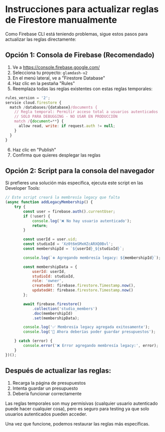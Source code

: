 # Instrucciones para actualizar reglas de Firestore manualmente

Como Firebase CLI está teniendo problemas, sigue estos pasos para actualizar las reglas directamente:

## Opción 1: Consola de Firebase (Recomendado)

1. Ve a https://console.firebase.google.com/
2. Selecciona tu proyecto: `glamdash-v2`
3. En el menú lateral, ve a "Firestore Database"
4. Haz clic en la pestaña "Rules"
5. Reemplaza todas las reglas existentes con estas reglas temporales:

```javascript
rules_version = '2';
service cloud.firestore {
  match /databases/{database}/documents {
    // Regla temporal: Permitir acceso total a usuarios autenticados
    // SOLO PARA DEBUGGING - NO USAR EN PRODUCCIÓN
    match /{document=**} {
      allow read, write: if request.auth != null;
    }
  }
}
```

6. Haz clic en "Publish"
7. Confirma que quieres desplegar las reglas

## Opción 2: Script para la consola del navegador

Si prefieres una solución más específica, ejecuta este script en las Developer Tools:

```javascript
// Este script creará la membresía legacy que falta
(async function addLegacyMembership() {
    try {
        const user = firebase.auth().currentUser;
        if (!user) {
            console.log('❌ No hay usuario autenticado');
            return;
        }

        const userId = user.uid;
        const studioId = 'Xz0t6mSMxHZcARXQ0Bvl';
        const membershipId = `${userId}_${studioId}`;

        console.log(`➕ Agregando membresía legacy: ${membershipId}`);

        const membershipData = {
            userId: userId,
            studioId: studioId,
            role: 'owner',
            createdAt: firebase.firestore.Timestamp.now(),
            updatedAt: firebase.firestore.Timestamp.now()
        };

        await firebase.firestore()
            .collection('studio_members')
            .doc(membershipId)
            .set(membershipData);

        console.log('✅ Membresía legacy agregada exitosamente');
        console.log('🎉 Ahora deberías poder guardar presupuestos');

    } catch (error) {
        console.error('❌ Error agregando membresía legacy:', error);
    }
})();
```

## Después de actualizar las reglas:

1. Recarga la página de presupuestos
2. Intenta guardar un presupuesto
3. Debería funcionar correctamente

Las reglas temporales son muy permisivas (cualquier usuario autenticado puede hacer cualquier cosa), pero es seguro para testing ya que solo usuarios autenticados pueden acceder.

Una vez que funcione, podemos restaurar las reglas más específicas.
